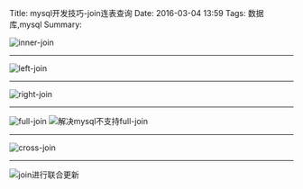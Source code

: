 Title: mysql开发技巧-join连表查询
Date: 2016-03-04 13:59
Tags: 数据库,mysql
Summary:


![inner-join](/images/inner-join.jpg)

* * * * *
![left-join](/images/left-join.jpg)

* * * * *
![right-join](/images/right-join.jpg)

* * * * *
![full-join](/images/full-join.jpg)
![解决mysql不支持full-join](/images/解决mysql不支持full-join.jpg)

* * * * *
![cross-join](/images/cross-join.jpg)

* * * * *
![join进行联合更新](/images/join进行联合更新.jpg)